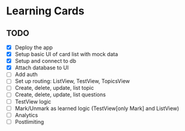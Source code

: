 # Learning Cards

## TODO

- [x] Deploy the app
- [x] Setup basic UI of card list with mock data
- [x] Setup and connect to db
- [x] Attach database to UI
- [ ] Add auth
- [ ] Set up routing: ListView, TestView, TopicsView
- [ ] Create, delete, update, list topic
- [ ] Create, delete, update, list questions
- [ ] TestView logic
- [ ] Mark/Unmark as learned logic (TestView[only Mark] and ListView)
- [ ] Analytics
- [ ] Postlimiting
